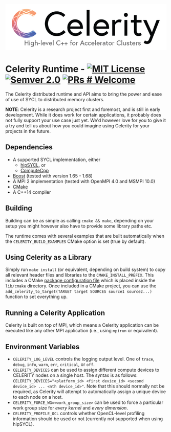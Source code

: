 ![Celerity Logo](docs/celerity_logo.png)

# Celerity Runtime - [![MIT License](https://img.shields.io/badge/license-MIT-blue.svg)](https://github.com/celerity/celerity-runtime/blob/master/LICENSE) [![Semver 2.0](https://img.shields.io/badge/semver-2.0.0-blue)](https://semver.org/spec/v2.0.0.html) [![PRs # Welcome](https://img.shields.io/badge/PRs-welcome-brightgreen.svg)](https://github.com/celerity/celerity-runtime/blob/master/CONTRIBUTING.md)

The Celerity distributed runtime and API aims to bring the power and ease of
use of SYCL to distributed memory clusters.

**NOTE**: Celerity is a research project first and foremost, and is still in
early development. While it does work for certain applications, it probably
does not fully support your use case just yet. We'd however love for you to
give it a try and tell us about how you could imagine using Celerity for your
projects in the future.

## Dependencies

* A supported SYCL implementation, either
	- [hipSYCL](https://github.com/illuhad/hipsycl), or
	- [ComputeCpp](https://www.codeplay.com/products/computesuite/computecpp)
* [Boost](http://www.boost.org) (tested with version 1.65 - 1.68)
* A MPI 2 implementation (tested with OpenMPI 4.0 and MSMPI 10.0)
* [CMake](https://www.cmake.org)
* A C++14 compiler

## Building

Building can be as simple as calling `cmake && make`, depending on your setup
you might however also have to provide some library paths etc.

The runtime comes with several examples that are built automatically when
the `CELERITY_BUILD_EXAMPLES` CMake option is set (true by default).

## Using Celerity as a Library

Simply run `make install` (or equivalent, depending on build system) to copy all
relevant header files and libraries to the `CMAKE_INSTALL_PREFIX`. This includes
a CMake [package configuration
file](https://cmake.org/cmake/help/latest/manual/cmake-packages.7.html#package-configuration-file)
which is placed inside the `lib/cmake` directory. Once included in a CMake
project, you can use the `add_celerity_to_target(TARGET target SOURCES source1
source2...)` function to set everything up.

## Running a Celerity Application

Celerity is built on top of MPI, which means a Celerity application can be
executed like any other MPI application (i.e., using `mpirun` or equivalent).

## Environment Variables

* `CELERITY_LOG_LEVEL` controls the logging output level. One of `trace`, `debug`,
  `info`, `warn`, `err`, `critical`, or `off`.
* `CELERITY_DEVICES` can be used to assign different compute devices to CELERITY
  nodes on a single host. The syntax is as follows:
  `CELERITY_DEVICES="<platform_id> <first device_id> <second device_id> ... <nth device_id>"`.
  Note that this should normally not be required, as Celerity will attempt to
  automatically assign a unique device to each node on a host.
* `CELERITY_FORCE_WG=<work_group_size>` can be used to force a particular work
   group size for *every kernel* and *every dimension*.
* `CELERITY_PROFILE_OCL` controls whether OpenCL-level profiling information
  should be used or not (currently not supported when using hipSYCL).


